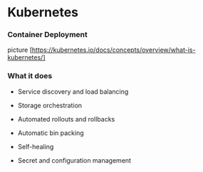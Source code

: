 # Kubernetes

### Container Deployment
picture [https://kubernetes.io/docs/concepts/overview/what-is-kubernetes/]

### What it does

- Service discovery and load balancing

- Storage orchestration

- Automated rollouts and rollbacks

- Automatic bin packing

- Self-healing

- Secret and configuration management

